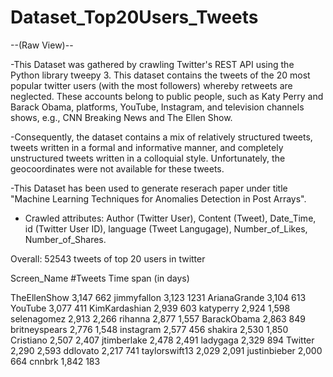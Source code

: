 # Dataset_Top20Users_Tweets
--(Raw View)--

-This Dataset was gathered by crawling Twitter's REST API using the Python library tweepy 3.
This dataset contains the tweets of the 20 most popular twitter users (with the most followers) whereby retweets are neglected. These accounts belong to public people, such as Katy Perry and Barack Obama, platforms, YouTube, Instagram, and television channels shows, e.g., CNN Breaking News and The Ellen Show. 

-Consequently, the dataset contains a mix of relatively structured tweets, tweets written in a formal and informative manner, and completely unstructured tweets written in a colloquial style. Unfortunately, the geocoordinates were not available for these tweets.

-This Dataset has been used to generate reserach paper under title "Machine Learning Techniques for Anomalies Detection in Post Arrays". 

- Crawled attributes: Author (Twitter User), Content (Tweet), Date_Time, id (Twitter User ID),	language (Tweet Langugage), Number_of_Likes,	Number_of_Shares.
 

Overall: 52543 tweets of top 20 users in twitter 

Screen_Name    #Tweets    Time span (in days)

TheEllenShow    3,147        662
jimmyfallon     3,123        1231
ArianaGrande    3,104        613
YouTube         3,077        411
KimKardashian   2,939        603
katyperry       2,924        1,598
selenagomez     2,913        2,266
rihanna         2,877        1,557
BarackObama     2,863        849
britneyspears   2,776        1,548
instagram       2,577        456
shakira         2,530        1,850
Cristiano       2,507        2,407
jtimberlake     2,478        2,491
ladygaga        2,329        894
Twitter         2,290        2,593
ddlovato        2,217        741
taylorswift13   2,029        2,091
justinbieber    2,000        664
cnnbrk          1,842        183
